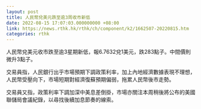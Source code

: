 ```yaml
---
layout: post
title: 人民幣兌美元跌至逾3周收市新低
date: 2022-08-15 17:07:03.000000000 +08:00
link: https://news.rthk.hk/rthk/ch/component/k2/1662507-20220815.htm
categories: rthk
---
```


人民幣兌美元收市跌至逾3星期新低，報6.7632兌1美元，跌283點子。中間價則微升3點子。

交易員指，人民銀行出乎市場預期下調政策利率，加上內地經濟數據表現不理想，人民幣受壓向下，市場短期對經濟復蘇預期偏弱，拖累人民幣後市走勢。

交易員又指，政策利率下調加深中美息差倒掛，市場亦關注本周稍後將公布的美國聯儲局會議紀錄，以尋找後續加息節奏的線索。

